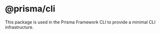 # @prisma/cli

This package is used in the Prisma Framework CLI to provide a minimal CLI infrastructure.
